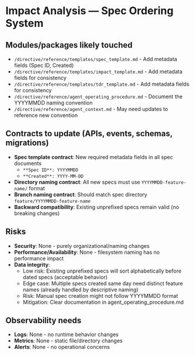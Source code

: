 # Impact Analysis — Spec Ordering System

## Modules/packages likely touched
- `/directive/reference/templates/spec_template.md` - Add metadata fields (Spec ID, Created)
- `/directive/reference/templates/impact_template.md` - Add metadata fields for consistency
- `/directive/reference/templates/tdr_template.md` - Add metadata fields for consistency
- `/directive/reference/agent_operating_procedure.md` - Document the YYYYMMDD naming convention
- `/directive/reference/agent_context.md` - May need updates to reference new convention

## Contracts to update (APIs, events, schemas, migrations)
- **Spec template contract**: New required metadata fields in all spec documents
  - `**Spec ID**: YYYYMMDD`
  - `**Created**: YYYY-MM-DD`
- **Directory naming contract**: All new specs must use `YYYYMMDD-feature-name/` format
- **Branch naming contract**: Should match spec directory `feature/YYYYMMDD-feature-name`
- **Backward compatibility**: Existing unprefixed specs remain valid (no breaking changes)

## Risks
- **Security**: None - purely organizational/naming changes
- **Performance/Availability**: None - filesystem naming has no performance impact
- **Data integrity**: 
  - Low risk: Existing unprefixed specs will sort alphabetically before dated specs (acceptable behavior)
  - Edge case: Multiple specs created same day need distinct feature names (already handled by descriptive naming)
  - Risk: Manual spec creation might not follow YYYYMMDD format
  - Mitigation: Clear documentation in agent_operating_procedure.md

## Observability needs
- **Logs**: None - no runtime behavior changes
- **Metrics**: None - static file/directory changes
- **Alerts**: None - no operational concerns

